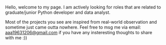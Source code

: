 Hello, welcome to my page.
I am actively looking for roles that are related to graduate/junior Python developer and data analyst.

Most of the projects you see are inspired from real-world observation and sometime just came outta nowhere.
Feel free to msg me via email: aaa19631206@gmail.com if you have any insteresting thoughts to share with me :))
